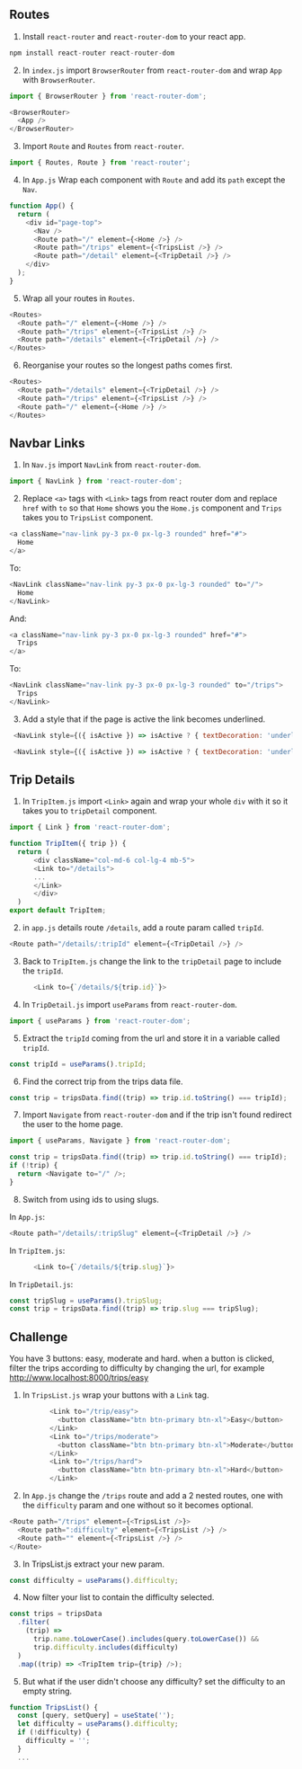 
## Routes

1. Install `react-router` and `react-router-dom` to your react app.

```javascript
npm install react-router react-router-dom
```

2. In `index.js` import `BrowserRouter` from `react-router-dom` and wrap `App` with `BrowserRouter`.

```javascript
import { BrowserRouter } from 'react-router-dom';
```

```javascript
<BrowserRouter>
  <App />
</BrowserRouter>
```

3. Import `Route` and `Routes` from `react-router`.

```javascript
import { Routes, Route } from 'react-router';
```

4. In `App.js` Wrap each component with `Route` and add its `path` except the `Nav`.

```javascript
function App() {
  return (
    <div id="page-top">
      <Nav />
      <Route path="/" element={<Home />} />
      <Route path="/trips" element={<TripsList />} />
      <Route path="/detail" element={<TripDetail />} />
    </div>
  );
}
```

5. Wrap all your routes in `Routes`.

```javascript
<Routes>
  <Route path="/" element={<Home />} />
  <Route path="/trips" element={<TripsList />} />
  <Route path="/details" element={<TripDetail />} />
</Routes>
```

6. Reorganise your routes so the longest paths comes first.

```javascript
<Routes>
  <Route path="/details" element={<TripDetail />} />
  <Route path="/trips" element={<TripsList />} />
  <Route path="/" element={<Home />} />
</Routes>
```

## Navbar Links

1. In `Nav.js` import `NavLink` from `react-router-dom`.

```javascript
import { NavLink } from 'react-router-dom';
```

2. Replace `<a>` tags with `<Link>` tags from react router dom and replace `href` with `to` so that `Home` shows you the `Home.js` component and `Trips` takes you to `TripsList` component.

```javascript
<a className="nav-link py-3 px-0 px-lg-3 rounded" href="#">
  Home
</a>
```

To:

```javascript
<NavLink className="nav-link py-3 px-0 px-lg-3 rounded" to="/">
  Home
</NavLink>
```

And:

```javascript
<a className="nav-link py-3 px-0 px-lg-3 rounded" href="#">
  Trips
</a>
```

To:

```javascript
<NavLink className="nav-link py-3 px-0 px-lg-3 rounded" to="/trips">
  Trips
</NavLink>
```

3. Add a style that if the page is active the link becomes underlined.

```javascript
 <NavLink style={({ isActive }) => isActive ? { textDecoration: 'underline' } : { textDecoration: 'none' }} to="/"> Home </NavLink>
```

```javascript
 <NavLink style={({ isActive }) => isActive ? { textDecoration: 'underline' } : { textDecoration: 'none' }} to="/trips"> Trips </NavLink>
```


## Trip Details

1. In `TripItem.js` import `<Link>` again and wrap your whole `div` with it so it takes you to `tripDetail` component.

```javascript
import { Link } from 'react-router-dom';

function TripItem({ trip }) {
  return (
      <div className="col-md-6 col-lg-4 mb-5">
      <Link to="/details">
      ...
      </Link>
      </div>
  )
export default TripItem;
```

2. in `app.js` details route `/details`, add a route param called `tripId`.

```javascript
<Route path="/details/:tripId" element={<TripDetail />} />
```

3. Back to `TripItem.js` change the link to the `tripDetail` page to include the `tripId`.

```javascript
      <Link to={`/details/${trip.id}`}>
```

4. In `TripDetail.js` import `useParams` from `react-router-dom`.

```javascript
import { useParams } from 'react-router-dom';
```

5. Extract the `tripId` coming from the url and store it in a variable called `tripId`.

```javascript
const tripId = useParams().tripId;
```

6. Find the correct trip from the trips data file.

```javascript
const trip = tripsData.find((trip) => trip.id.toString() === tripId);
```

7. Import `Navigate` from `react-router-dom` and if the trip isn't found redirect the user to the home page.

```javascript
import { useParams, Navigate } from 'react-router-dom';
```

```javascript
const trip = tripsData.find((trip) => trip.id.toString() === tripId);
if (!trip) {
  return <Navigate to="/" />;
}
```

8. Switch from using ids to using slugs.

In `App.js`:

```javascript
<Route path="/details/:tripSlug" element={<TripDetail />} />
```

In `TripItem.js`:

```javascript
      <Link to={`/details/${trip.slug}`}>
```

In `TripDetail.js`:

```javascript
const tripSlug = useParams().tripSlug;
const trip = tripsData.find((trip) => trip.slug === tripSlug);
```

## Challenge

You have 3 buttons: easy, moderate and hard. when a button is clicked, filter the trips according to difficulty by changing the url, for example http://www.localhost:8000/trips/easy

1. In `TripsList.js` wrap your buttons with a `Link` tag.

```javascript
          <Link to="/trip/easy">
            <button className="btn btn-primary btn-xl">Easy</button>
          </Link>
          <Link to="/trips/moderate">
            <button className="btn btn-primary btn-xl">Moderate</button>
          </Link>
          <Link to="/trips/hard">
            <button className="btn btn-primary btn-xl">Hard</button>
          </Link>
```

2. In `App.js` change the `/trips` route and add a 2 nested routes, one with the `difficulty` param and one without so it becomes optional.

```javascript
<Route path="/trips" element={<TripsList />}>
  <Route path=":difficulty" element={<TripsList />} />
  <Route path="" element={<TripsList />} />
</Route>
```

3. In TripsList.js extract your new param.

```javascript
const difficulty = useParams().difficulty;
```

4. Now filter your list to contain the difficulty selected.

```javascript
const trips = tripsData
  .filter(
    (trip) =>
      trip.name.toLowerCase().includes(query.toLowerCase()) &&
      trip.difficulty.includes(difficulty)
  )
  .map((trip) => <TripItem trip={trip} />);
```

5. But what if the user didn't choose any difficulty? set the difficulty to an empty string.

```javascript
function TripsList() {
  const [query, setQuery] = useState('');
  let difficulty = useParams().difficulty;
  if (!difficulty) {
    difficulty = '';
  }
  ...
```
